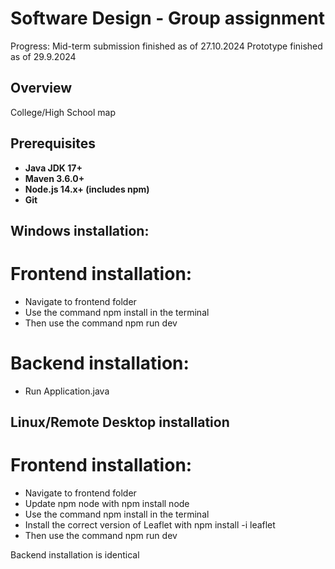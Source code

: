 # Software Design - Group assignment

Progress: Mid-term submission finished as of 27.10.2024
Prototype finished as of 29.9.2024


## Overview

College/High School map

## Prerequisites

- **Java JDK 17+**
- **Maven 3.6.0+**
- **Node.js 14.x+ (includes npm)**
- **Git**

## Windows installation:

# Frontend installation:
   - Navigate to frontend folder
   - Use the command npm install in the terminal
   - Then use the command npm run dev
# Backend installation:
   - Run Application.java

## Linux/Remote Desktop installation

# Frontend installation:
   - Navigate to frontend folder
   - Update npm node with npm install node
   - Use the command npm install in the terminal
   - Install the correct version of Leaflet with npm install -i leaflet
   - Then use the command npm run dev

Backend installation is identical